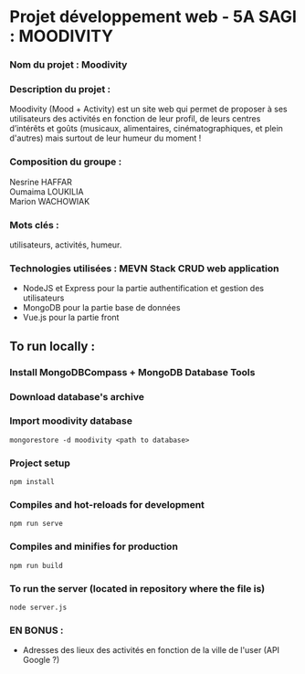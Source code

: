 # Projet développement web - 5A SAGI : MOODIVITY

### Nom du projet : Moodivity

### Description du projet :  
Moodivity (Mood + Activity) est un site web qui permet de proposer à ses utilisateurs des activités en fonction de leur profil, de leurs centres d’intérêts et goûts (musicaux, alimentaires, cinématographiques, et plein d'autres) mais surtout de leur humeur du moment !
  
  
### Composition du groupe :  
Nesrine HAFFAR  
Oumaima LOUKILIA  
Marion WACHOWIAK  
  
  
### Mots clés :  
utilisateurs, activités, humeur.  
  
  
### Technologies utilisées : MEVN Stack CRUD web application
- NodeJS et Express pour la partie authentification et gestion des utilisateurs
- MongoDB pour la partie base de données
- Vue.js pour la partie front
  
    
## To run locally : 
  
### Install MongoDBCompass + MongoDB Database Tools
  
### Download database's archive

### Import moodivity database
```
mongorestore -d moodivity <path to database>
```

### Project setup
```
npm install
```

### Compiles and hot-reloads for development
```
npm run serve
```

### Compiles and minifies for production
```
npm run build
```

### To run the server (located in repository where the file is)
```
node server.js
```


### EN BONUS : 
- Adresses des lieux des activités en fonction de la ville de l'user (API Google ?)